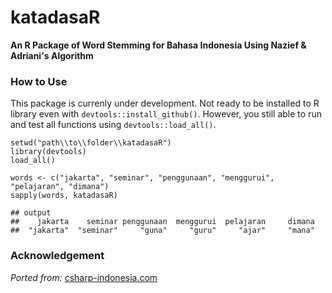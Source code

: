 # katadasaR
**An R Package of Word Stemming for Bahasa Indonesia Using Nazief &amp; Adriani's Algorithm**

### How to Use
This package is currenly under development. Not ready to be installed to R library even with `devtools::install_github()`. However, you still able to run and test all functions using `devtools::load_all()`.

```
setwd("path\\to\\folder\\katadasaR")
library(devtools)
load_all()

words <- c("jakarta", "seminar", "penggunaan", "menggurui", "pelajaran", "dimana")
sapply(words, katadasaR)

## output
##    jakarta    seminar penggunaan  menggurui  pelajaran     dimana 
##  "jakarta"  "seminar"     "guna"     "guru"     "ajar"     "mana" 
```

### Acknowledgement
_Ported from:_ [csharp-indonesia.com](www.csharp-indonesia.com/2014/07/algoritma-stemming-pencarian-kata-dasar.html)




